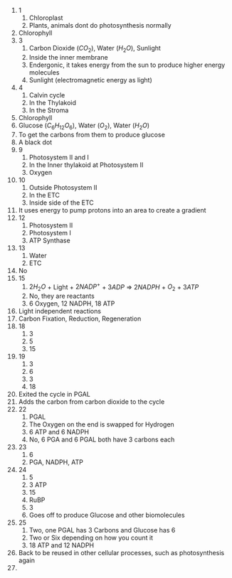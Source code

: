 1. 1
	1. Chloroplast
	2. Plants, animals dont do photosynthesis normally
2. Chlorophyll
3. 3
	1. Carbon Dioxide ($CO_2$), Water ($H_2O$), Sunlight
	2. Inside the inner membrane
	3. Endergonic, it takes energy from the sun to produce higher energy molecules
	4. Sunlight (electromagnetic energy as light)
4. 4
	1. Calvin cycle
	2. In the Thylakoid
	3. In the Stroma
5. Chlorophyll
6. Glucose ($C_6H_{12}O_6$), Water ($O_2$), Water ($H_2O$)
7. To get the carbons from them to produce glucose
8. A black dot
9. 9
	1. Photosystem II and I
	2. In the Inner thylakoid at Photosystem II
	3. Oxygen
10. 10
	1. Outside Photosystem II
	2. In the ETC
	3. Inside side of the ETC
11. It uses energy to pump protons into an area to create a gradient
12. 12
	1. Photosystem II
	2. Photosystem I
	3. ATP Synthase
13. 13
	1. Water
	2. ETC
14. No
15. 15
	1. $2H_2O$ + Light + $2NADP^+$ + $3ADP$ => $2NADPH$ + $O_2$ + $3ATP$
	2. No, they are reactants
	3. 6 Oxygen, 12 NADPH, 18 ATP
16. Light independent reactions
17. Carbon Fixation, Reduction, Regeneration
18. 18
	1. 3
	2. 5
	3. 15
19. 19
	1. 3
	2. 6
	3. 3
	4. 18
20. Exited the cycle in PGAL
21. Adds the carbon from carbon dioxide to the cycle
22. 22
	1. PGAL
	2. The Oxygen on the end is swapped for Hydrogen
	3. 6 ATP and 6 NADPH
	4. No, 6 PGA and 6 PGAL both have 3 carbons each
23. 23
	1. 6
	2. PGA, NADPH, ATP
24. 24
	1. 5
	2. 3 ATP
	3. 15
	4. RuBP
	5. 3
	6. Goes off to produce Glucose and other biomolecules
25. 25
	1. Two, one PGAL has 3 Carbons and Glucose has 6
	2. Two or Six depending on how you count it
	3. 18 ATP and 12 NADPH
26. Back to be reused in other cellular processes, such as photosynthesis again
27. 